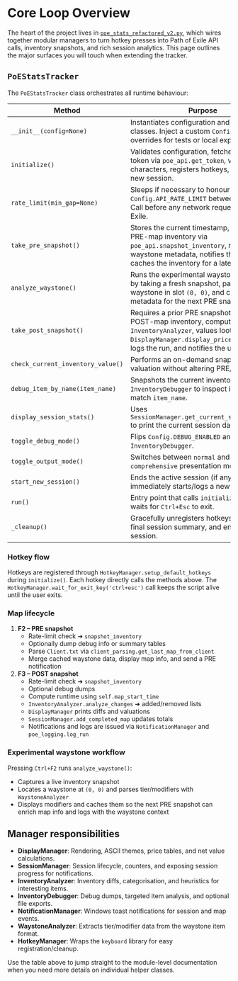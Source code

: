 # Core Loop Overview

The heart of the project lives in [`poe_stats_refactored_v2.py`](../poe_stats_refactored_v2.py), which wires together modular managers to turn hotkey presses into Path of Exile API calls, inventory snapshots, and rich session analytics. This page outlines the major surfaces you will touch when extending the tracker.

## `PoEStatsTracker`
The `PoEStatsTracker` class orchestrates all runtime behaviour:

| Method | Purpose |
| --- | --- |
| `__init__(config=None)` | Instantiates configuration and manager classes. Inject a custom `Config` if you need overrides for tests or local experiments. |
| `initialize()` | Validates configuration, fetches an OAuth token via `poe_api.get_token`, verifies characters, registers hotkeys, and starts a new session. |
| `rate_limit(min_gap=None)` | Sleeps if necessary to honour `Config.API_RATE_LIMIT` between API calls. Call before any network request to Path of Exile. |
| `take_pre_snapshot()` | Stores the current timestamp, captures a PRE-map inventory via `poe_api.snapshot_inventory`, merges waystone metadata, notifies the user, and caches the inventory for a later diff. |
| `analyze_waystone()` | Runs the experimental waystone preview by taking a fresh snapshot, parsing the waystone in slot `(0, 0)`, and caching its metadata for the next PRE snapshot. |
| `take_post_snapshot()` | Requires a prior PRE snapshot. Captures a POST-map inventory, computes a diff with `InventoryAnalyzer`, values loot via `DisplayManager.display_price_analysis`, logs the run, and notifies the user. |
| `check_current_inventory_value()` | Performs an on-demand snapshot and valuation without altering PRE/POST state. |
| `debug_item_by_name(item_name)` | Snapshots the current inventory and asks `InventoryDebugger` to inspect items that match `item_name`. |
| `display_session_stats()` | Uses `SessionManager.get_current_session_stats` to print the current session dashboard. |
| `toggle_debug_mode()` | Flips `Config.DEBUG_ENABLED` and informs the `InventoryDebugger`. |
| `toggle_output_mode()` | Switches between `normal` and `comprehensive` presentation modes. |
| `start_new_session()` | Ends the active session (if any) and immediately starts/logs a new one. |
| `run()` | Entry point that calls `initialize()` and waits for `Ctrl+Esc` to exit. |
| `_cleanup()` | Gracefully unregisters hotkeys, prints a final session summary, and ends the active session. |

### Hotkey flow
Hotkeys are registered through `HotkeyManager.setup_default_hotkeys` during `initialize()`. Each hotkey directly calls the methods above. The `HotkeyManager.wait_for_exit_key('ctrl+esc')` call keeps the script alive until the user exits.

### Map lifecycle
1. **F2 – PRE snapshot**
   - Rate-limit check ➜ `snapshot_inventory`
   - Optionally dump debug info or summary tables
   - Parse `Client.txt` via `client_parsing.get_last_map_from_client`
   - Merge cached waystone data, display map info, and send a PRE notification
2. **F3 – POST snapshot**
   - Rate-limit check ➜ `snapshot_inventory`
   - Optional debug dumps
   - Compute runtime using `self.map_start_time`
   - `InventoryAnalyzer.analyze_changes` ➜ added/removed lists
   - `DisplayManager` prints diffs and valuations
   - `SessionManager.add_completed_map` updates totals
   - Notifications and logs are issued via `NotificationManager` and `poe_logging.log_run`

### Experimental waystone workflow
Pressing `Ctrl+F2` runs `analyze_waystone()`:
- Captures a live inventory snapshot
- Locates a waystone at `(0, 0)` and parses tier/modifiers with `WaystoneAnalyzer`
- Displays modifiers and caches them so the next PRE snapshot can enrich map info and logs with the waystone context

## Manager responsibilities
- **DisplayManager**: Rendering, ASCII themes, price tables, and net value calculations.
- **SessionManager**: Session lifecycle, counters, and exposing session progress for notifications.
- **InventoryAnalyzer**: Inventory diffs, categorisation, and heuristics for interesting items.
- **InventoryDebugger**: Debug dumps, targeted item analysis, and optional file exports.
- **NotificationManager**: Windows toast notifications for session and map events.
- **WaystoneAnalyzer**: Extracts tier/modifier data from the waystone item format.
- **HotkeyManager**: Wraps the `keyboard` library for easy registration/cleanup.

Use the table above to jump straight to the module-level documentation when you need more details on individual helper classes.
